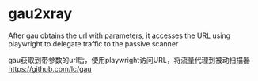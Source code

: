 # gau2xray
After gau obtains the url with parameters, it accesses the URL using playwright to delegate traffic to the passive scanner

gau获取到带参数的url后，使用playwright访问URL，将流量代理到被动扫描器
https://github.com/lc/gau
